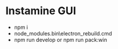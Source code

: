 Instamine GUI
=============

* npm i
* node_modules\.bin\electron_rebuild.cmd
* npm run develop or npm run pack:win
